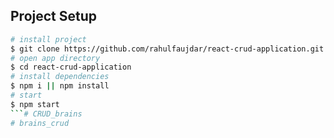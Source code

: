 
## Project Setup

```bash
# install project
$ git clone https://github.com/rahulfaujdar/react-crud-application.git
# open app directory
$ cd react-crud-application
# install dependencies
$ npm i || npm install
# start
$ npm start
```# CRUD_brains
# brains_crud
